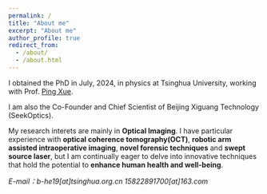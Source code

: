 ```yaml
---
permalink: /
title: "About me"
excerpt: "About me"
author_profile: true
redirect_from: 
  - /about/
  - /about.html
---
```


I obtained the PhD in July, 2024, in physics at Tsinghua University, working with Prof. [Ping Xue](https://scholar.google.com/citations?user=RX_YGBEAAAAJ&hl=zh-CN&oi=ao).

I am also the Co-Founder and Chief Scientist of Beijing Xiguang Technology (SeekOptics).

My research interets are mainly in **Optical Imaging**. I have particular experience with **optical coherence tomography(OCT)**, **robotic arm assisted intraoperative imaging**, **novel forensic techniques** and **swept source laser**, but I am continually eager to delve into innovative techniques that hold the potential to **enhance human health and well-being**.


*E-mail：b-he19[at]tsinghua.org.cn 15822891700[at]163.com*

 
 

 
